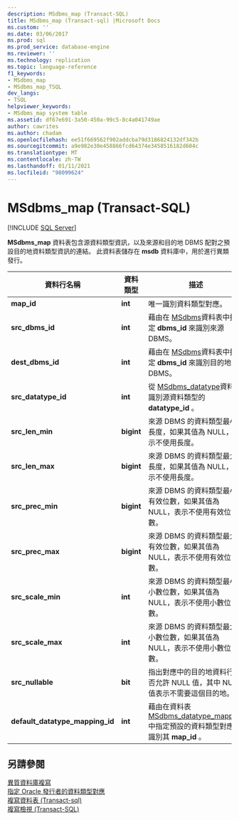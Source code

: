 ```yaml
---
description: MSdbms_map (Transact-SQL)
title: MSdbms_map (Transact-sql) |Microsoft Docs
ms.custom: ''
ms.date: 03/06/2017
ms.prod: sql
ms.prod_service: database-engine
ms.reviewer: ''
ms.technology: replication
ms.topic: language-reference
f1_keywords:
- MSdbms_map
- MSdbms_map_TSQL
dev_langs:
- TSQL
helpviewer_keywords:
- MSdbms_map system table
ms.assetid: df67e691-3a50-450a-99c5-8c4a041749ae
author: cawrites
ms.author: chadam
ms.openlocfilehash: ee51f669562f902addcba79d3186824132df342b
ms.sourcegitcommit: a9e982e30e458866fcd64374e3458516182d604c
ms.translationtype: MT
ms.contentlocale: zh-TW
ms.lasthandoff: 01/11/2021
ms.locfileid: "98099624"
---
```

# <a name="msdbms_map-transact-sql"></a>MSdbms_map (Transact-SQL)
[!INCLUDE [SQL Server](../../includes/applies-to-version/sqlserver.md)]

  **MSdbms_map** 資料表包含源資料類型資訊，以及來源和目的地 DBMS 配對之預設目的地資料類型資訊的連結。 此資料表儲存在 **msdb** 資料庫中，用於進行異類發行。  
  
|資料行名稱|資料類型|描述|  
|-----------------|---------------|-----------------|  
|**map_id**|**int**|唯一識別資料類型對應。|  
|**src_dbms_id**|**int**|藉由在 [MSdbms](../../relational-databases/system-tables/msdbms-transact-sql.md)資料表中指定 **dbms_id** 來識別來源 DBMS。|  
|**dest_dbms_id**|**int**|藉由在 [MSdbms](../../relational-databases/system-tables/msdbms-transact-sql.md)資料表中指定 **dbms_id** 來識別目的地 DBMS。|  
|**src_datatype_id**|**int**|從 [MSdbms_datatype](../../relational-databases/system-tables/msdbms-datatype-transact-sql.md)資料表識別源資料類型的 **datatype_id** 。|  
|**src_len_min**|**bigint**|來源 DBMS 的資料類型最小長度，如果其值為 NULL，表示不使用長度。|  
|**src_len_max**|**bigint**|來源 DBMS 的資料類型最大長度，如果其值為 NULL，表示不使用長度。|  
|**src_prec_min**|**bigint**|來源 DBMS 的資料類型最小有效位數，如果其值為 NULL，表示不使用有效位數。|  
|**src_prec_max**|**bigint**|來源 DBMS 的資料類型最大有效位數，如果其值為 NULL，表示不使用有效位數。|  
|**src_scale_min**|**int**|來源 DBMS 的資料類型最小小數位數，如果其值為 NULL，表示不使用小數位數。|  
|**src_scale_max**|**int**|來源 DBMS 的資料類型最大小數位數，如果其值為 NULL，表示不使用小數位數。|  
|**src_nullable**|**bit**|指出對應中的目的地資料行是否允許 NULL 值，其中 NULL 值表示不需要這個目的地。|  
|**default_datatype_mapping_id**|**int**|藉由在資料表 [MSdbms_datatype_mapping](../../relational-databases/system-tables/msdbms-datatype-mapping-transact-sql.md)中指定預設的資料類型對應來識別其 **map_id** 。|  
  
## <a name="see-also"></a>另請參閱  
 [異質資料庫複寫](../../relational-databases/replication/non-sql/heterogeneous-database-replication.md)   
 [指定 Oracle 發行者的資料類型對應](../../relational-databases/replication/publish/specify-data-type-mappings-for-an-oracle-publisher.md)   
 [複寫資料表 &#40;Transact-sql&#41;](../../relational-databases/system-tables/replication-tables-transact-sql.md)   
 [複寫檢視 &#40;Transact-SQL&#41;](../../relational-databases/system-views/replication-views-transact-sql.md)  
  
  
